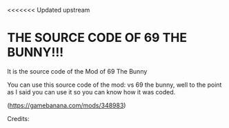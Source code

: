 <<<<<<< Updated upstream
# THE SOURCE CODE OF 69 THE BUNNY!!!
 It is the source code of the Mod of 69 The Bunny

You can use this source code of the mod: vs 69 the bunny, well to the point as I said you can use it so you can know how it was coded.

(https://gamebanana.com/mods/348983)

Credits:
